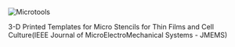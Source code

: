 ---
---
![Microtools](%theme_url%/public/images/features/4.png)  

3-D Printed Templates for Micro Stencils for Thin Films and Cell Culture(IEEE Journal of MicroElectroMechanical Systems - JMEMS)

